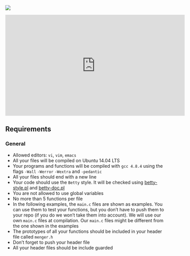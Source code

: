 ![](https://s3.eu-west-3.amazonaws.com/hbtn.intranet/uploads/medias/2018/6/970692c4e47bd0546db8.jpg?X-Amz-Algorithm=AWS4-HMAC-SHA256&X-Amz-Credential=AKIA4MYA5JM5DUTZGMZG%2F20250622%2Feu-west-3%2Fs3%2Faws4_request&X-Amz-Date=20250622T154559Z&X-Amz-Expires=86400&X-Amz-SignedHeaders=host&X-Amz-Signature=a2b1d3ad3f17e53d97b7fabc2dad0c25c524eff853e6076b7da47464c042c5b6)

<iframe width="560" height="315" src="https://www.youtube-nocookie.com/embed/d-dI_pu_Z0g" frameborder="0" allow="accelerometer; autoplay; encrypted-media; gyroscope; picture-in-picture" allowfullscreen=""></iframe>

## Requirements

### General

* Allowed editors: `vi`, `vim`, `emacs`
* All your files will be compiled on Ubuntu 14.04 LTS
* Your programs and functions will be compiled with `gcc 4.8.4` using the flags `-Wall` `-Werror` `-Wextra` and `-pedantic`
* All your files should end with a new line
* Your code should use the `Betty` style. It will be checked using [betty-style.pl](https://github.com/hs-hq/Betty/blob/master/betty-style.pl "betty-style.pl") and [betty-doc.pl](https://github.com/hs-hq/Betty/blob/master/betty-doc.pl "betty-doc.pl")
* You are not allowed to use global variables
* No more than 5 functions per file
* In the following examples, the `main.c` files are shown as examples. You can use them to test your functions, but you don’t have to push them to your repo (if you do we won’t take them into account). We will use our own `main.c` files at compilation. Our `main.c` files might be different from the one shown in the examples
* The prototypes of all your functions should be included in your header file called `menger.h`
* Don’t forget to push your header file
* All your header files should be include guarded
